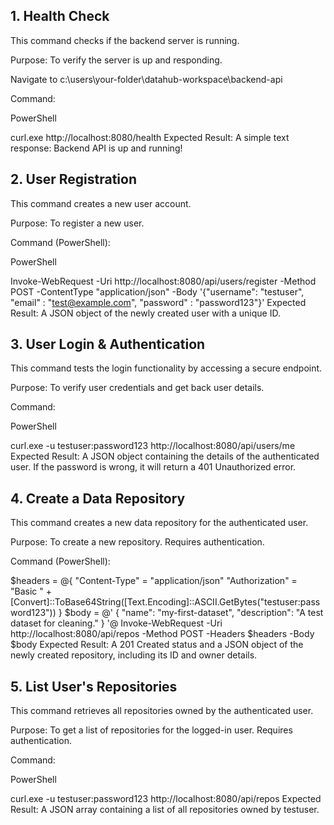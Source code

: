 ## 1. Health Check
This command checks if the backend server is running.

Purpose: To verify the server is up and responding.

Navigate to c:\users\your-folder\datahub-workspace\backend-api

Command:

PowerShell

curl.exe http://localhost:8080/health
Expected Result: A simple text response: Backend API is up and running!

## 2. User Registration
This command creates a new user account.

Purpose: To register a new user.

Command (PowerShell):

PowerShell

Invoke-WebRequest -Uri http://localhost:8080/api/users/register -Method POST -ContentType "application/json" -Body '{"username": "testuser", "email" : "test@example.com", "password" : "password123"}'
Expected Result: A JSON object of the newly created user with a unique ID.

## 3. User Login & Authentication
This command tests the login functionality by accessing a secure endpoint.

Purpose: To verify user credentials and get back user details.

Command:

PowerShell

curl.exe -u testuser:password123 http://localhost:8080/api/users/me
Expected Result: A JSON object containing the details of the authenticated user. If the password is wrong, it will return a 401 Unauthorized error.

## 4. Create a Data Repository
This command creates a new data repository for the authenticated user.

Purpose: To create a new repository. Requires authentication.

Command (PowerShell):

$headers = @{
    "Content-Type" = "application/json"
    "Authorization" = "Basic " + [Convert]::ToBase64String([Text.Encoding]::ASCII.GetBytes("testuser:password123"))
}
$body = @'
{
    "name": "my-first-dataset",
    "description": "A test dataset for cleaning."
}
'@
Invoke-WebRequest -Uri http://localhost:8080/api/repos -Method POST -Headers $headers -Body $body
Expected Result: A 201 Created status and a JSON object of the newly created repository, including its ID and owner details.

## 5. List User's Repositories
This command retrieves all repositories owned by the authenticated user.

Purpose: To get a list of repositories for the logged-in user. Requires authentication.

Command:

PowerShell

curl.exe -u testuser:password123 http://localhost:8080/api/repos
Expected Result: A JSON array containing a list of all repositories owned by testuser.
